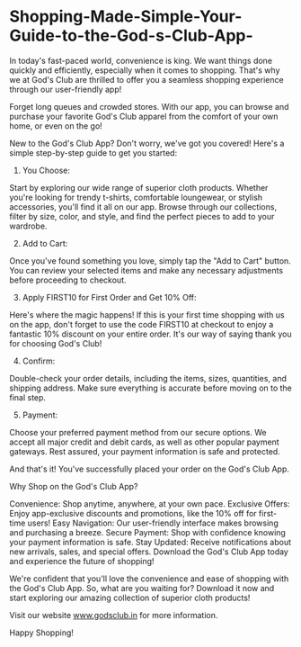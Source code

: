 # Shopping-Made-Simple-Your-Guide-to-the-God-s-Club-App-

In today's fast-paced world, convenience is king. We want things done quickly and efficiently, especially when it comes to shopping. That's why we at God's Club are thrilled to offer you a seamless shopping experience through our user-friendly app!

Forget long queues and crowded stores. With our app, you can browse and purchase your favorite God's Club apparel from the comfort of your own home, or even on the go!

New to the God's Club App? Don't worry, we've got you covered! Here's a simple step-by-step guide to get you started:

1. You Choose:

Start by exploring our wide range of superior cloth products. Whether you're looking for trendy t-shirts, comfortable loungewear, or stylish accessories, you'll find it all on our app.  Browse through our collections, filter by size, color, and style, and find the perfect pieces to add to your wardrobe.

2. Add to Cart:

Once you've found something you love, simply tap the "Add to Cart" button. You can review your selected items and make any necessary adjustments before proceeding to checkout.

3. Apply FIRST10 for First Order and Get 10% Off:

Here's where the magic happens! If this is your first time shopping with us on the app, don't forget to use the code FIRST10 at checkout to enjoy a fantastic 10% discount on your entire order.  It's our way of saying thank you for choosing God's Club!

4. Confirm:

Double-check your order details, including the items, sizes, quantities, and shipping address.  Make sure everything is accurate before moving on to the final step.

5. Payment:

Choose your preferred payment method from our secure options. We accept all major credit and debit cards, as well as other popular payment gateways.  Rest assured, your payment information is safe and protected.

And that's it! You've successfully placed your order on the God's Club App.

Why Shop on the God's Club App?

Convenience: Shop anytime, anywhere, at your own pace.
Exclusive Offers: Enjoy app-exclusive discounts and promotions, like the 10% off for first-time users!
Easy Navigation: Our user-friendly interface makes browsing and purchasing a breeze.
Secure Payment: Shop with confidence knowing your payment information is safe.
Stay Updated: Receive notifications about new arrivals, sales, and special offers.
Download the God's Club App today and experience the future of shopping!

We're confident that you'll love the convenience and ease of shopping with the God's Club App.  So, what are you waiting for? Download it now and start exploring our amazing collection of superior cloth products!

Visit our website www.godsclub.in for more information.

Happy Shopping!
